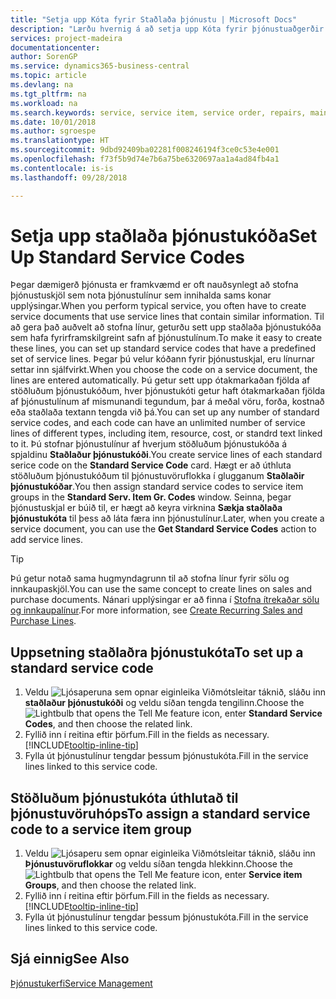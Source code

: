 ```yaml
---
title: "Setja upp Kóta fyrir Staðlaða þjónustu | Microsoft Docs"
description: "Lærðu hvernig á að setja upp Kóta fyrir þjónustuaðgerðir sem þú framkvæmir oft."
services: project-madeira
documentationcenter: 
author: SorenGP
ms.service: dynamics365-business-central
ms.topic: article
ms.devlang: na
ms.tgt_pltfrm: na
ms.workload: na
ms.search.keywords: service, service item, service order, repairs, maintenance
ms.date: 10/01/2018
ms.author: sgroespe
ms.translationtype: HT
ms.sourcegitcommit: 9dbd92409ba02281f008246194f3ce0c53e4e001
ms.openlocfilehash: f73f5b9d74e7b6a75be6320697aa1a4ad84fb4a1
ms.contentlocale: is-is
ms.lasthandoff: 09/28/2018

---
```


# <a name="set-up-standard-service-codes"></a><span data-ttu-id="4daae-103">Setja upp staðlaða þjónustukóða</span><span class="sxs-lookup"><span data-stu-id="4daae-103">Set Up Standard Service Codes</span></span>
<span data-ttu-id="4daae-104">Þegar dæmigerð þjónusta er framkvæmd er oft nauðsynlegt að stofna þjónustuskjöl sem nota þjónustulínur sem innihalda sams konar upplýsingar.</span><span class="sxs-lookup"><span data-stu-id="4daae-104">When you perform typical service, you often have to create service documents that use service lines that contain similar information.</span></span> <span data-ttu-id="4daae-105">Til að gera það auðvelt að stofna línur, geturðu sett upp staðlaða þjónustukóða sem hafa fyrirframskilgreint safn af þjónustulínum.</span><span class="sxs-lookup"><span data-stu-id="4daae-105">To make it easy to create these lines, you can set up standard service codes that have a predefined set of service lines.</span></span> <span data-ttu-id="4daae-106">Þegar þú velur kóðann fyrir þjónustuskjal, eru línurnar settar inn sjálfvirkt.</span><span class="sxs-lookup"><span data-stu-id="4daae-106">When you choose the code on a service document, the lines are entered automatically.</span></span> <span data-ttu-id="4daae-107">Þú getur sett upp ótakmarkaðan fjölda af stöðluðum þjónustukóðum, hver þjónustukóti getur haft ótakmarkaðan fjölda af þjónustulínum af mismunandi tegundum, þar á meðal vöru, forða, kostnað eða staðlaða textann tengda við þá.</span><span class="sxs-lookup"><span data-stu-id="4daae-107">You can set up any number of standard service codes, and each code can have an unlimited number of service lines of different types, including item, resource, cost, or standrd text linked to it.</span></span> <span data-ttu-id="4daae-108">Þú stofnar þjónustulínur af hverjum stöðluðum þjónustukóða á spjaldinu **Staðlaður þjónustukóði**.</span><span class="sxs-lookup"><span data-stu-id="4daae-108">You create service lines of each standard serice code on the **Standard Service Code** card.</span></span> <span data-ttu-id="4daae-109">Hægt er að úthluta stöðluðum þjónustukóðum til þjónustuvöruflokka í glugganum **Staðlaðir þjónustukóðar**.</span><span class="sxs-lookup"><span data-stu-id="4daae-109">You then assign standard service codes to service item groups in the **Standard Serv. Item Gr. Codes** window.</span></span> <span data-ttu-id="4daae-110">Seinna, þegar þjónustuskjal er búið til, er hægt að keyra virknina **Sækja staðlaða þjónustukóta** til þess að láta færa inn þjónustulínur.</span><span class="sxs-lookup"><span data-stu-id="4daae-110">Later, when you create a service document, you can use the **Get Standard Service Codes** action to add service lines.</span></span>  
  
> [!Tip]
>  <span data-ttu-id="4daae-111">Þú getur notað sama hugmyndagrunn til að stofna línur fyrir sölu og innkaupaskjöl.</span><span class="sxs-lookup"><span data-stu-id="4daae-111">You can use the same concept to create lines on sales and purchase documents.</span></span> <span data-ttu-id="4daae-112">Nánari upplýsingar er að finna í [Stofna ítrekaðar sölu og innkaupalínur](sales-how-work-standard-lines.md).</span><span class="sxs-lookup"><span data-stu-id="4daae-112">For more information, see [Create Recurring Sales and Purchase Lines](sales-how-work-standard-lines.md).</span></span>    
  
## <a name="to-set-up-a-standard-service-code"></a><span data-ttu-id="4daae-113">Uppsetning staðlaðra þjónustukóta</span><span class="sxs-lookup"><span data-stu-id="4daae-113">To set up a standard service code</span></span>    
1. <span data-ttu-id="4daae-114">Veldu ![Ljósaperuna sem opnar eiginleika Viðmótsleitar](media/ui-search/search_small.png "Segðu mér hvað þú vilt gera") táknið, sláðu inn **staðlaður þjónustukóði** og veldu síðan tengda tengilinn.</span><span class="sxs-lookup"><span data-stu-id="4daae-114">Choose the ![Lightbulb that opens the Tell Me feature](media/ui-search/search_small.png "Tell me what you want to do") icon, enter **Standard Service Codes**, and then choose the related link.</span></span>  
2. <span data-ttu-id="4daae-115">Fyllið inn í reitina eftir þörfum.</span><span class="sxs-lookup"><span data-stu-id="4daae-115">Fill in the fields as necessary.</span></span> [!INCLUDE[tooltip-inline-tip](includes/tooltip-inline-tip_md.md)]  
4. <span data-ttu-id="4daae-116">Fylla út þjónustulínur tengdar þessum þjónustukóta.</span><span class="sxs-lookup"><span data-stu-id="4daae-116">Fill in the service lines linked to this service code.</span></span>  

## <a name="to-assign-a-standard-service-code-to-a-service-item-group"></a><span data-ttu-id="4daae-117">Stöðluðum þjónustukóta úthlutað til þjónustuvöruhóps</span><span class="sxs-lookup"><span data-stu-id="4daae-117">To assign a standard service code to a service item group</span></span>
1. <span data-ttu-id="4daae-118">Veldu ![Ljósaperu sem opnar eiginleika Viðmótsleitar](media/ui-search/search_small.png "Segðu mér hvað þú vilt gera") táknið, sláðu inn **Þjónustuvöruflokkar** og veldu síðan tengda hlekkinn.</span><span class="sxs-lookup"><span data-stu-id="4daae-118">Choose the ![Lightbulb that opens the Tell Me feature](media/ui-search/search_small.png "Tell me what you want to do") icon, enter **Service item Groups**, and then choose the related link.</span></span>  
2. <span data-ttu-id="4daae-119">Fyllið inn í reitina eftir þörfum.</span><span class="sxs-lookup"><span data-stu-id="4daae-119">Fill in the fields as necessary.</span></span> [!INCLUDE[tooltip-inline-tip](includes/tooltip-inline-tip_md.md)]
3. <span data-ttu-id="4daae-120">Fylla út þjónustulínur tengdar þessum þjónustukóta.</span><span class="sxs-lookup"><span data-stu-id="4daae-120">Fill in the service lines linked to this service code.</span></span>  

## <a name="see-also"></a><span data-ttu-id="4daae-121">Sjá einnig</span><span class="sxs-lookup"><span data-stu-id="4daae-121">See Also</span></span>
[<span data-ttu-id="4daae-122">Þjónustukerfi</span><span class="sxs-lookup"><span data-stu-id="4daae-122">Service Management</span></span>](service-service.md)
